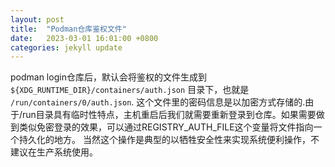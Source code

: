 ```yaml
---
layout: post
title:  "Podman仓库鉴权文件"
date:   2023-03-01 16:01:00 +0800
categories: jekyll update
---
```

podman login仓库后，默认会将鉴权的文件生成到`${XDG_RUNTIME_DIR}/containers/auth.json` 目录下，也就是
`/run/containers/0/auth.json`.
这个文件里的密码信息是以加密方式存储的.由于/run目录具有临时性特点，主机重启后我们就需要重新登录到仓库。如果需要做到类似免密登录的效果，可以通过REGISTRY_AUTH_FILE这个变量将文件指向一个持久化的地方。
当然这个操作是典型的以牺牲安全性来实现系统便利操作，不建议在生产系统使用。
